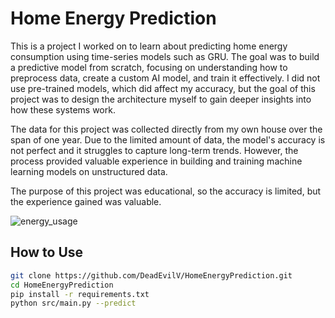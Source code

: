 # Home Energy Prediction

This is a project I worked on to learn about predicting home energy consumption using time-series models such as GRU. The goal was to build a predictive model from scratch, focusing on understanding how to preprocess data, create a custom AI model, and train it effectively. I did not use pre-trained models, which did affect my accuracy, but the goal of this project was to design the architecture myself to gain deeper insights into how these systems work.

The data for this project was collected directly from my own house over the span of one year. Due to the limited amount of data, the model's accuracy is not perfect and it struggles to capture long-term trends. However, the process provided valuable experience in building and training machine learning models on unstructured data.

The purpose of this project was educational, so the accuracy is limited, but the experience gained was valuable.

![energy_usage](https://github.com/user-attachments/assets/2df5dafc-ee31-4114-9f63-e8e113300eb5)


## How to Use
   ```bash
   git clone https://github.com/DeadEvilV/HomeEnergyPrediction.git
   cd HomeEnergyPrediction
   pip install -r requirements.txt
   python src/main.py --predict
   ```
